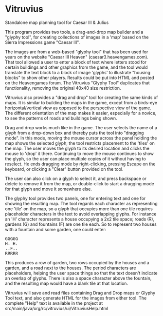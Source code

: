 # Vitruvius
Standalone map planning tool for Caesar III & Julius

This program provides two tools, a drag-and-drop map builder and a "glyphy tool", for
creating collections of images in a 'map' based on the Sierra Impressions game "Caesar III".

The images are from a web-based "glyphy tool" that has been used for years on the website
"Caesar III Heaven" (caesar3.heavengames.com). That tool allowed a user to enter a block of text where letters
stood for certain buildings and other graphics from the game, and the tool would translate
the text block to a block of image 'glyphs' to illustrate 
"housing blocks" to show other players. Results could be put
into HTML and posted on the Heavengames forum. The Vitruvius "Glyphy Tool" duplicates that 
functionality, removing the original 40x40 size restriction.

Vitruvius also provides a "drag and drop" tool for creating the same kinds of maps. It is
similar to building the maps in the game, except from a birds-eye horizontal/vertical view as opposed to the
perspective view of the game. The different orientation 
of the map makes it easier, especially for a novice, to see the patterns of roads and buildings 
being shown.

Drag and drop works much like in the game. The user selects the name of a glyph from a drop-down
box and thereby puts the tool into "dragging mode". In this mode, moving the mouse cursor across
the panel holding the map shows the selected glyph; the tool restricts placement to the 'tiles'
on the map. The user moves the glyph to its desired location and clicks the mouse to 'drop' 
it there. Continuing to move the mouse continues to show the
glyph, so the user can place multiple copies of it without having to reselect. He ends dragging
mode by right-clicking, pressing Escape on the keyboard, or clicking a "Clear" button provided on
the tool.

The user can also click on a glyph to select it, and press backspace or delete to remove it from
the map, or double-click to start a dragging mode for that glyph and move it somewhere else.

The glyphy tool provides two panels, one for entering text and one for showing the resulting map.
The tool regards each character as representing one 'tile' on the map, so a glyph that occupies more
than one tile requires placeholder characters in the text to avoid overlapping glyphs. For instance
an 'H' character represents a house occupying a 2x2 tile space; roads (R), gardens (G) and fountains
(F) are one tile each. So to represent two houses with a fountain and some garden, one could enter:

<PRE>
GGGGG
H. H.
..F..
RRRRR
</PRE>

This produces a row of garden, two rows occupied by the houses and a garden, and a road next to
the houses. The period characters are placeholders, helping the user space things so that the text
doesn't indicate an overlap of glyphs. There is also a space character above the fountain, and the
resulting map would have a blank tile at that location.

Vitruvius will save and read files containing Drag and Drop maps or Glyphy Tool text, and also 
generate HTML for the images from either tool. The complete "Help" text is available in the project
at src/main/java/org/rc/vitruvius/ui/VitruviusHelp.html
